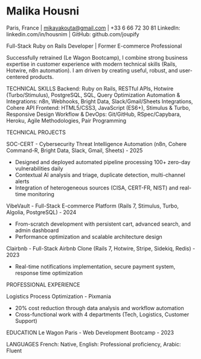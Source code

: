 # Malika Housni
Paris, France | mikayakouta@gmail.com | +33 6 66 72 30 81
LinkedIn: linkedin.com/in/housnim | GitHub: github.com/joupify

Full-Stack Ruby on Rails Developer | Former E-commerce Professional

Successfully retrained (Le Wagon Bootcamp), I combine strong business expertise in customer experience with modern technical skills (Rails, Hotwire, n8n automation). I am driven by creating useful, robust, and user-centered products.

TECHNICAL SKILLS
Backend: Ruby on Rails, RESTful APIs, Hotwire (Turbo/Stimulus), PostgreSQL, SQL, Query Optimization
Automation & Integrations: n8n, Webhooks, Bright Data, Slack/Gmail/Sheets Integrations, Cohere API
Frontend: HTML5/CSS3, JavaScript (ES6+), Stimulus & Turbo, Responsive Design
Workflow & DevOps: Git/GitHub, RSpec/Capybara, Heroku, Agile Methodologies, Pair Programming

TECHNICAL PROJECTS

SOC-CERT - Cybersecurity Threat Intelligence Automation (n8n, Cohere Command-R, Bright Data, Slack, Gmail, Sheets) - 2025
- Designed and deployed automated pipeline processing 100+ zero-day vulnerabilities daily
- Contextual AI analysis and triage, duplicate detection, multi-channel alerts
- Integration of heterogeneous sources (CISA, CERT-FR, NIST) and real-time monitoring

VibeVault - Full-Stack E-commerce Platform (Rails 7, Stimulus, Turbo, Algolia, PostgreSQL) - 2024
- From-scratch development with persistent cart, advanced search, and admin dashboard
- Performance optimization and scalable architecture design

Clairbnb - Full-Stack Airbnb Clone (Rails 7, Hotwire, Stripe, Sidekiq, Redis) - 2023
- Real-time notifications implementation, secure payment system, response time optimization

PROFESSIONAL EXPERIENCE

Logistics Process Optimization - Pixmania
- 20% cost reduction through data analysis and workflow automation
- Cross-functional work with 4 departments (Tech, Logistics, Customer Support)

EDUCATION
Le Wagon Paris - Web Development Bootcamp - 2023

LANGUAGES
French: Native, English: Professional proficiency, Arabic: Fluent
